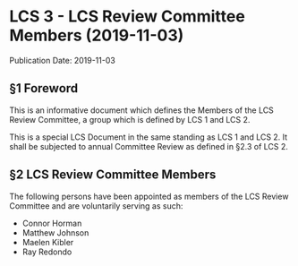 # LCS 3 - LCS Review Committee Members (2019-11-03)
Publication Date: 2019-11-03

## §1 Foreword

This is an informative document which defines the Members of the LCS Review Committee, 
 a group which is defined by LCS 1 and LCS 2. 

This is a special LCS Document in the same standing as LCS 1 and LCS 2. 
It shall be subjected to annual Committee Review as defined in §2.3 of LCS 2. 

## §2 LCS Review Committee Members

The following persons have been appointed as members of the LCS Review Committee
 and are voluntarily serving as such:
* Connor Horman
* Matthew Johnson
* Maelen Kibler
* Ray Redondo

